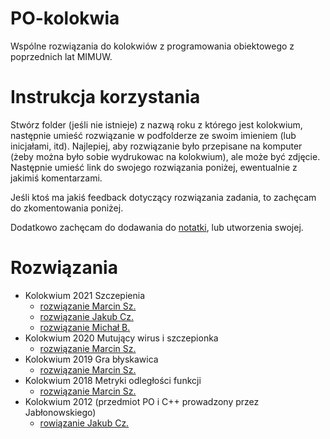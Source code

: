 # PO-kolokwia
Wspólne rozwiązania do kolokwiów z programowania obiektowego z poprzednich lat MIMUW.

# Instrukcja korzystania
Stwórz folder (jeśli nie istnieje) z nazwą roku z którego jest kolokwium, następnie umieść rozwiązanie w podfolderze ze swoim imieniem (lub inicjałami, itd). Najlepiej, aby rozwiązanie było przepisane na komputer (żeby można było sobie wydrukowac na kolokwium), ale może być zdjęcie. Następnie umieść link do swojego rozwiązania poniżej, ewentualnie z jakimiś komentarzami.

Jeśli ktoś ma jakiś feedback dotyczący rozwiązania zadania, to zachęcam do zkomentowania poniżej.

Dodatkowo zachęcam do dodawania do [notatki](/notatki/notatka.md), lub utworzenia swojej.

# Rozwiązania

- Kolokwium 2021 Szczepienia
  - [rozwiązanie Marcin Sz.](/2021/ms/)
  - [rozwiązanie Jakub Cz.](/2021/jc/)
  - [rozwiązanie Michał B.](/2021/mb/)
- Kolokwium 2020 Mutujący wirus i szczepionka
  - [rozwiązanie Marcin Sz.](/2020/ms/)
- Kolokwium 2019 Gra błyskawica
  - [rozwiązanie Marcin Sz.](/2019/ms/)
- Kolokwium 2018 Metryki odległości funkcji
  - [rozwiązanie Marcin Sz.](/2018/ms/)
- Kolokwium 2012 (przedmiot PO i C++ prowadzony przez Jabłonowskiego)
  - [rowiązanie Jakub Cz.](/2012/jc/)
